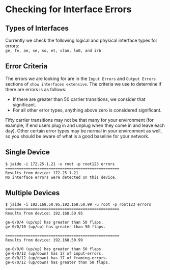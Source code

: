 Checking for Interface Errors  
=============================  

## Types of Interfaces  
Currently we check the following logical and physical interface types for errors:  
`ge, fe, ae, xe, so, et, vlan, lo0, and irb`  

## Error Criteria 
The errors we are looking for are in the `Input Errors` and `Output Errors` sections of `show interfaces extensive`. The criteria we use to determine if there are errors is as follows:  

* If there are greater than 50 carrier transitions, we consider that significant. 
* For all other error types, anything above zero is considered significant. 

Fifty carrier transitions may not be that many for your environment (for example, if end users plug in and unplug when they come in and leave each day). Other certain error types may be normal in your environment as well, so you should be aware of what is a good baseline for your network.  

## Single Device  

	$ jaide -i 172.25.1.21 -u root -p root123 errors
	==================================================
	Results from device: 172.25.1.21
	No interface errors were detected on this device.


## Multiple Devices  

	$ jaide -i 192.168.50.95,192.168.50.99 -u root -p root123 errors
	==================================================
	Results from device: 192.168.50.95

	ge-0/0/4 (up/up) has greater than 50 flaps.
	ge-0/0/10 (up/up) has greater than 50 flaps.

	==================================================
	Results from device: 192.168.50.99

	ge-0/0/0 (up/up) has greater than 50 flaps.
	ge-0/0/12 (up/down) has 17 of input-errors.
	ge-0/0/12 (up/down) has 17 of framing-errors.
	ge-0/0/12 (up/down) has greater than 50 flaps.  
